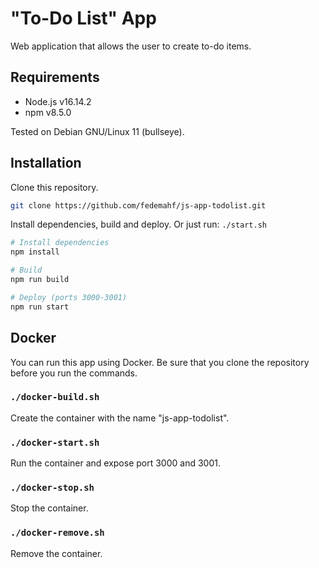 # "To-Do List" App

Web application that allows the user to create to-do items.

## Requirements

- Node.js v16.14.2
- npm v8.5.0

Tested on Debian GNU/Linux 11 (bullseye).

## Installation

Clone this repository.

```bash
git clone https://github.com/fedemahf/js-app-todolist.git
```

Install dependencies, build and deploy. Or just run: `./start.sh`

```bash
# Install dependencies
npm install

# Build
npm run build

# Deploy (ports 3000-3001)
npm run start
```

## Docker

You can run this app using Docker. Be sure that you clone the repository before you run the commands.

### `./docker-build.sh`
Create the container with the name "js-app-todolist".

### `./docker-start.sh`
Run the container and expose port 3000 and 3001.

### `./docker-stop.sh`
Stop the container.

### `./docker-remove.sh`
Remove the container.
